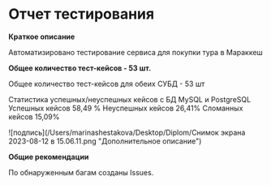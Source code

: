 # Отчет тестирования


**Краткое описание**

Автоматизировано тестирование сервиса для покупки тура в Мараккеш

**Общее количество тест-кейсов - 53 шт.**

Общее количество тест-кейсов для обеих СУБД - 53 шт

Статистика успешных/неуспешных кейсов
с БД MySQL и PostgreSQL
Успешных кейсов 58,49 %
Неуспешных кейсов 26,41%
Сломанных кейсов 15,09%

![подпись](/Users/marinashestakova/Desktop/Diplom/Снимок экрана 2023-08-12 в 15.06.11.png "Дополнительное описание")

**Общие рекомендации**

По обнаруженным багам созданы Issues.

